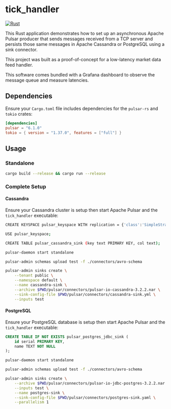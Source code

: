 # tick_handler

[![Rust](https://github.com/alexandrebrilhante/tick_handler/actions/workflows/rust.yml/badge.svg)](https://github.com/alexandrebrilhante/tick_handler/actions/workflows/rust.yml)

This Rust application demonstrates how to set up an asynchronous Apache Pulsar producer that sends messages received from a TCP server and persists those same messages in Apache Cassandra or PostgreSQL using a sink connector.

This project was built as a proof-of-concept for a low-latency market data feed handler.

This software comes bundled with a Grafana dashboard to observe the message queue and measure latencies.

## Dependencies

Ensure your `Cargo.toml` file includes dependencies for the `pulsar-rs` and `tokio` crates:

```toml
[dependencies]
pulsar = "6.1.0"
tokio = { version = "1.37.0", features = ["full"] }
```

## Usage

### Standalone

```bash
cargo build --release && cargo run --release
```

### Complete Setup

#### Cassandra

Ensure your Cassandra cluster is setup then start Apache Pulsar and the `tick_handler` executable:

```bash
CREATE KEYSPACE pulsar_keyspace WITH replication = {'class':'SimpleStrategy', 'replication_factor':1};

USE pulsar_keyspace;

CREATE TABLE pulsar_cassandra_sink (key text PRIMARY KEY, col text);
````

```bash
pulsar-daemon start standalone

pulsar-admin schemas upload test -f ./connectors/avro-schema

pulsar-admin sinks create \
    --tenant public \
    --namespace default \
    --name cassandra-sink \
    --archive $PWD/pulsar/connectors/pulsar-io-cassandra-3.2.2.nar \
    --sink-config-file $PWD/pulsar/connectors/cassandra-sink.yml \
    --inputs test
```

#### PostgreSQL

Ensure your PostgreSQL database is setup then start Apache Pulsar and the `tick_handler` executable:

```sql
CREATE TABLE IF NOT EXISTS pulsar_postgres_jdbc_sink (
    id serial PRIMARY KEY,
    name TEXT NOT NULL
);
```

```bash
pulsar-daemon start standalone

pulsar-admin schemas upload test -f ./connectors/avro-schema

pulsar-admin sinks create \
    --archive $PWD/pulsar/connectors/pulsar-io-jdbc-postgres-3.2.2.nar \
    --inputs test \
    --name postgres-sink \
    --sink-config-file $PWD/pulsar/connectors/postgres-sink.yaml \
    --parallelism 1
```
